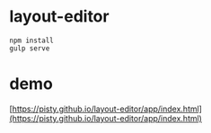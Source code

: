 # layout-editor

```
npm install
gulp serve
```
# demo 

[https://pisty.github.io/layout-editor/app/index.html](https://pisty.github.io/layout-editor/app/index.html)
